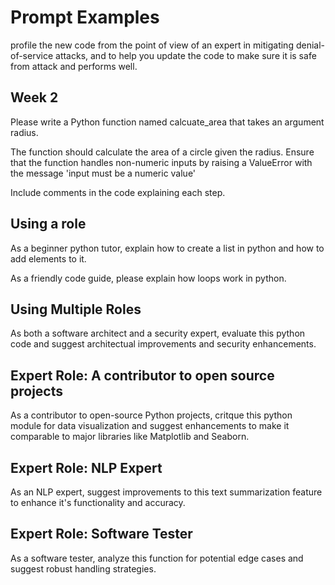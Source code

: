 # Prompt Examples

profile the new code from the point of view of an expert in mitigating denial-of-service attacks, and to help you update the 
code to make sure it is safe from attack and performs well.

## Week 2

Please write a Python function named calcuate_area that takes an argument radius.

The function should calculate the area of a circle given the radius.
Ensure that the function handles non-numeric inputs by raising a
ValueError with the message 'input must be a numeric value'

Include comments in the code explaining each step.

## Using a role

As a beginner python tutor, explain how to create a list in python
and how to add elements to it.

As a friendly code guide, please explain how loops work in python.

## Using Multiple Roles

As both a software architect and a security expert, evaluate this python code
and suggest architectual improvements and security enhancements.

## Expert Role: A contributor to open source projects

As a contributor to open-source Python projects, critque this python module
for data visualization and suggest enhancements to make it comparable to
major libraries like Matplotlib and Seaborn.

## Expert Role: NLP Expert

As an NLP expert, suggest improvements to this text summarization feature
to enhance it's functionality and accuracy.

## Expert Role: Software Tester

As a software tester, analyze this function for potential edge cases and
suggest robust handling strategies.